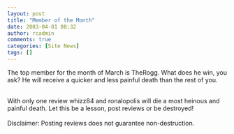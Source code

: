 ```yaml
---
layout: post
title: "Member of the Month"
date: 2003-04-01 08:32
author: rcadmin
comments: true
categories: [Site News]
tags: []
---
```

The top member for the month of March is TheRogg. What does he win, you ask? He will receive a quicker and less painful death than the rest of you.
<br />

<br />
With only one review whizz84 and ronalopolis will die a most heinous and painful death. Let this be a lesson, post reviews or be destroyed! 
<br />

<br />
Disclaimer: Posting reviews does not guarantee non-destruction.

